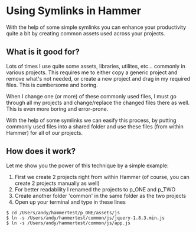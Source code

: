 # Using Symlinks in Hammer

With the help of some simple symlinks you can enhance your productivity quite a bit by creating common assets used across your projects.

## What is it good for?
Lots of times I use quite some assets, libraries, utilites, etc... commonly in various projects. This requires me to either copy a generic project and remove what's not needed, or create a new project and drag in my required files. This is cumbersome and boring.

When I change one (or more) of these commonly used files, I must go through all my projects and change/replace the changed files there as well. This is even more boring and error-prone.

With the help of some symlinks we can easify this process, by putting commonly used files into a shared folder and use these files (from within Hammer) for all of our projects.

## How does it work?
Let me show you the power of this technique by a simple example:

1.	First we create 2 projects right from within Hammer (of course, you can create 2 projects manually as well)
2. For better readability I renamed the projects to p_ONE and p_TWO
3. Create another folder 'common' in the same folder as the two projects
3. Open up your terminal and type in these lines

```
$ cd /Users/andy/hammertest/p_ONE/assets/js
$ ln -s /Users/andy/hammertest/common/js/jquery-1.8.3.min.js
$ ln -s /Users/andy/hammertest/common/js/app.js
```

